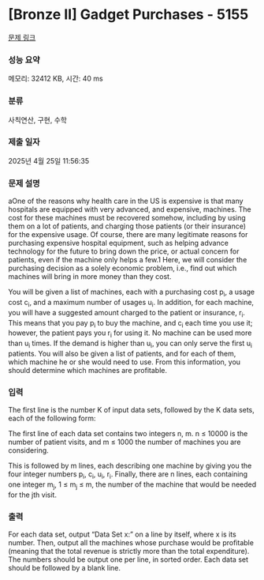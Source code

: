 # [Bronze II] Gadget Purchases - 5155 

[문제 링크](https://www.acmicpc.net/problem/5155) 

### 성능 요약

메모리: 32412 KB, 시간: 40 ms

### 분류

사칙연산, 구현, 수학

### 제출 일자

2025년 4월 25일 11:56:35

### 문제 설명

<p>aOne of the reasons why health care in the US is expensive is that many hospitals are equipped with very advanced, and expensive, machines. The cost for these machines must be recovered somehow, including by using them on a lot of patients, and charging those patients (or their insurance) for the expensive usage. Of course, there are many legitimate reasons for purchasing expensive hospital equipment, such as helping advance technology for the future to bring down the price, or actual concern for patients, even if the machine only helps a few.1 Here, we will consider the purchasing decision as a solely economic problem, i.e., find out which machines will bring in more money than they cost.</p>

<p>You will be given a list of machines, each with a purchasing cost p<sub>i</sub>, a usage cost c<sub>i</sub>, and a maximum number of usages u<sub>i</sub>. In addition, for each machine, you will have a suggested amount charged to the patient or insurance, r<sub>i</sub>. This means that you pay p<sub>i</sub> to buy the machine, and c<sub>i</sub> each time you use it; however, the patient pays you r<sub>i</sub> for using it. No machine can be used more than u<sub>i</sub> times. If the demand is higher than u<sub>i</sub>, you can only serve the first u<sub>i</sub> patients. You will also be given a list of patients, and for each of them, which machine he or she would need to use. From this information, you should determine which machines are profitable.</p>

### 입력 

 <p>The first line is the number K of input data sets, followed by the K data sets, each of the following form:</p>

<p>The first line of each data set contains two integers n, m. n ≤ 10000 is the number of patient visits, and m ≤ 1000 the number of machines you are considering.</p>

<p>This is followed by m lines, each describing one machine by giving you the four integer numbers p<sub>i</sub>, c<sub>i</sub>, u<sub>i</sub>, r<sub>i</sub>. Finally, there are n lines, each containing one integer m<sub>j</sub>, 1 ≤ m<sub>j</sub> ≤ m, the number of the machine that would be needed for the jth visit.</p>

### 출력 

 <p>For each data set, output “Data Set x:” on a line by itself, where x is its number. Then, output all the machines whose purchase would be profitable (meaning that the total revenue is strictly more than the total expenditure). The numbers should be output one per line, in sorted order. Each data set should be followed by a blank line.</p>

